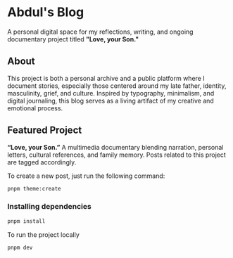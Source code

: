 # Abdul's Blog

A personal digital space for my reflections, writing, and ongoing documentary project titled **"Love, your Son."**

## About

This project is both a personal archive and a public platform where I document stories, especially those centered around my late father, identity, masculinity, grief, and culture. Inspired by typography, minimalism, and digital journaling, this blog serves as a living artifact of my creative and emotional process.

## Featured Project

**“Love, your Son.”**
A multimedia documentary blending narration, personal letters, cultural references, and family memory. Posts related to this project are tagged accordingly.

To create a new post, just run the following command:

```bash
pnpm theme:create
```

### Installing dependencies

```bash
pnpm install
```

To run the project locally

```bash
pnpm dev
```
